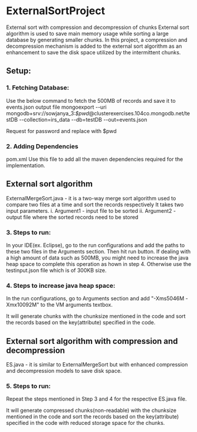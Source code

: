 # ExternalSortProject
External sort with compression and decompression of chunks
External sort algorithm is used to save main memory usage while sorting a large database by generating smaller chunks. In this project, a compression and decompression mechanism is added to the external sort algorithm as an enhancement to save the disk space utilized by the intermittent chunks. 

## Setup:
### 1. Fetching Database:
Use the below command to fetch the 500MB of records and save it to events.json output file
mongoexport --uri mongodb+srv://sowjanya_3:*$pwd*@clusterexercises.104co.mongodb.net/testDB --collection=irs_data --db=testDB --out=events.json

Request for password and replace with $pwd

### 2. Adding Dependencies 
pom.xml
Use this file to add all the maven dependencies required for the implementation.

## External sort algorithm
ExternalMergeSort.java - it is a two-way merge sort algorithm used to compare two files at a time and sort the records respectively
It takes two input parameters.
i. Argument1 - input file to be sorted
ii. Argument2 - output file where the sorted records need to be stored

### 3. Steps to run:
In your IDE(ex. Eclipse), go to the run configurations and add the paths to these two files in the Arguments section. Then hit run button.
If dealing with a high amount of data such as 500MB, you might need to increase the java heap space to complete this operation as hown in step 4.
Otherwise use the testinput.json file which is of 300KB size.

### 4. Steps to increase java heap space:
In the run configurations, go to Arguments section and add "-Xms5046M -Xmx10092M" to the VM arguments textbox.

It will generate chunks with the chunksize mentioned in the code and sort the records based on the key(attribute) specified in the code.

## External sort algorithm with compression and decompression
ES.java - it is similar to ExternalMergeSort but with enhanced compression and decompression models to save disk space.

### 5. Steps to run:
Repeat the steps mentioned in Step 3 and 4 for the respective ES.java file.

It will generate compressed chunks(non-readable) with the chunksize mentioned in the code and sort the records based on the key(attribute) specified in the code with reduced storage space for the chunks.
